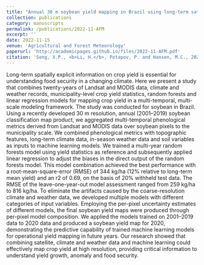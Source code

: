 ```yaml
---
title: "Annual 30 m soybean yield mapping in Brazil using long-term satellite observations, climate data and machine learning"
collection: publications
category: manuscripts
permalink: /publications/2022-11-AFM
excerpt: ''
date: 2022-11-15
venue: 'Agricultural and Forest Meteorology'
paperurl: 'http://academicpages.github.io/files/2022-11-AFM.pdf'
citation: 'Song, X.P., <b>Li, H.</b>, Potapov, P. and Hansen, M.C., 2022. Annual 30 m soybean yield mapping in Brazil using long-term satellite observations, climate data and machine learning. <i>Agricultural and Forest Meteorology</i>, 326, p.109186.'
---
```


Long-term spatially explicit information on crop yield is essential for understanding food security in a changing climate. Here we present a study that combines twenty-years of Landsat and MODIS data, climate and weather records, municipality-level crop yield statistics, random forests and linear regression models for mapping crop yield in a multi-temporal, multi-scale modeling framework. The study was conducted for soybean in Brazil. Using a recently developed 30 m resolution, annual (2001–2019) soybean classification map product, we aggregated multi-temporal phenological metrics derived from Landsat and MODIS data over soybean pixels to the municipality scale. We combined phenological metrics with topographic features, long-term climate data, in-season weather data and soil variables as inputs to machine learning models. We trained a multi-year random forests model using yield statistics as reference and subsequently applied linear regression to adjust the biases in the direct output of the random forests model. This model combination achieved the best performance with a root-mean-square-error (RMSE) of 344 kg/ha (12% relative to long-term mean yield) and an r2 of 0.69, on the basis of 20% withheld test data. The RMSE of the leave-one-year-out model assessment ranged from 259 kg/ha to 816 kg/ha. To eliminate the artifacts caused by the coarse-resolution climate and weather data, we developed multiple models with different categories of input variables. Employing the per-pixel uncertainty estimates of different models, the final soybean yield maps were produced through per-pixel model composition. We applied the models trained on 2001–2019 data to 2020 data and produced a soybean yield map for 2020, demonstrating the predictive capability of trained machine learning models for operational yield mapping in future years. Our research showed that combining satellite, climate and weather data and machine learning could effectively map crop yield at high resolution, providing critical information to understand yield growth, anomaly and food security.